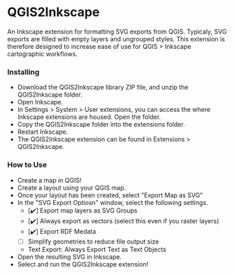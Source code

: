 # QGIS2Inkscape
An Inkscape extension for formatting SVG exports from QGIS. Typicaly, SVG exports are filled with empty layers and ungrouped styles. This extension is therefore designed to increase ease of use for QGIS > Inkscape cartographic workflows.

### Installing
* Download the QGIS2Inkscape library ZIP file, and unzip the QGIS2Inkscape folder.
* Open Inkscape.
* In Settings > System > User extensions, you can access the where Inkscape extensions are housed. Open the folder.
* Copy the QGIS2Inkscape folder into the extensions folder.
* Restart Inkscape.
* The QGIS2Inkscape extension can be found in Extensions > QGIS2Inkscape.

### How to Use
* Create a map in QGIS! 
* Create a layout using your QGIS map.
* Once your layout has been created, select "Export Map as SVG"
* In the "SVG Export Optiosn" window, select the following settings. 
    * [✔️] Export map layers as SVG Groups
    * [✔️] Always export as vectors (select this even if you raster layers)
    * [✔️] Export RDF Medata
    * [ ] Simplify geometries to reduce file output size
    * Text Export: Always Export Text as Text Objects
* Open the resulting SVG in Inkscape.
* Select and run the QGIS2Inkscape extension!
